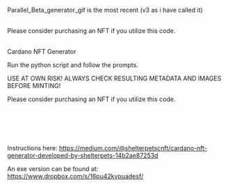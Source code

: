 Parallel_Beta_generator_gif is the most recent (v3 as i have called it)
<br><br>

Please consider purchasing an NFT if you utilize this code. 
<br><br>


Cardano NFT Generator

Run the python script and follow the prompts. 

USE AT OWN RISK! ALWAYS CHECK RESULTING METADATA AND IMAGES BEFORE MINTING!


Please consider purchasing an NFT if you utilize this code. 

<br><br>


<br><br>
Instructions here:
https://medium.com/@shelterpetscnft/cardano-nft-generator-developed-by-shelterpets-14b2ae87253d

An exe version can be found at: https://www.dropbox.com/s/16pu42kvpuadesf/


